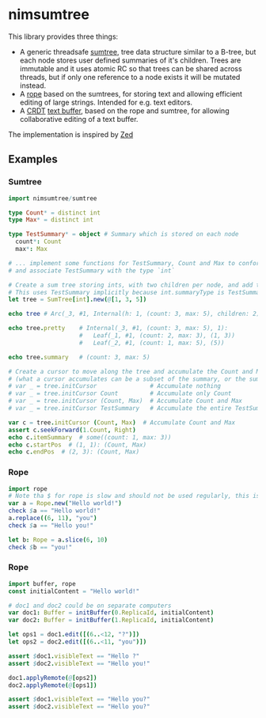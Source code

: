 # nimsumtree

This library provides three things:
- A generic threadsafe [sumtree](scr/nimsumtree/sumtree.nim), tree data structure similar to a B-tree, but each node stores user defined summaries of it's children.
  Trees are immutable and it uses atomic RC so that trees can be shared across threads, but if only one reference to a node exists it will be mutated instead.
- A [rope](src/rope.nim) based on the sumtrees, for storing text and allowing efficient editing of large strings. Intended for e.g. text editors.
- A [CRDT](https://en.wikipedia.org/wiki/Conflict-free_replicated_data_type) [text buffer](src/buffer.nim), based on the rope and sumtree, for allowing collaborative editing of a text buffer.

The implementation is inspired by [Zed](https://github.com/zed-industries/zed)

## Examples

### Sumtree
```nim
import nimsumtree/sumtree

type Count* = distinct int
type Max* = distinct int

type TestSummary* = object # Summary which is stored on each node
  count*: Count
  max*: Max

# ... implement some functions for TestSummary, Count and Max to conform to some concepts
# and associate TestSummary with the type `int`

# Create a sum tree storing ints, with two children per node, and add the numbers 1, 3, and 5
# This uses TestSummary implicitly because int.summaryType is TestSummary
let tree = SumTree[int].new(@[1, 3, 5])

echo tree # Arc(_3, #1, Internal(h: 1, (count: 3, max: 5), children: 2))

echo tree.pretty    # Internal(_3, #1, (count: 3, max: 5), 1):
                    #   Leaf(_1, #1, (count: 2, max: 3), (1, 3))
                    #   Leaf(_2, #1, (count: 1, max: 5), (5))

echo tree.summary   # (count: 3, max: 5)

# Create a cursor to move along the tree and accumulate the Count and Max values of the summaries
# (what a cursor accumulates can be a subset of the summary, or the summary itself)
# var _ = tree.initCursor               # Accumulate nothing
# var _ = tree.initCursor Count         # Accumulate only Count
# var _ = tree.initCursor (Count, Max)  # Accumulate Count and Max
# var _ = tree.initCursor TestSummary   # Accumulate the entire TestSummary

var c = tree.initCursor (Count, Max)  # Accumulate Count and Max
assert c.seekForward(1.Count, Right)
echo c.itemSummary  # some((count: 1, max: 3))
echo c.startPos  # (1, 1): (Count, Max)
echo c.endPos  # (2, 3): (Count, Max)
```

### Rope
```nim
import rope
# Note tha $ for rope is slow and should not be used regularly, this is only for demonstration
var a = Rope.new("Hello world!")
check $a == "Hello world!"
a.replace((6, 11), "you")
check $a == "Hello you!"

let b: Rope = a.slice(6, 10)
check $b == "you!"
```

### Rope
```nim
import buffer, rope
const initialContent = "Hello world!"

# doc1 and doc2 could be on separate computers
var doc1: Buffer = initBuffer(0.ReplicaId, initialContent)
var doc2: Buffer = initBuffer(1.ReplicaId, initialContent)

let ops1 = doc1.edit([(6..<12, "?")])
let ops2 = doc2.edit([(6..<11, "you")])

assert $doc1.visibleText == "Hello ?"
assert $doc2.visibleText == "Hello you!"

doc1.applyRemote(@[ops2])
doc2.applyRemote(@[ops1])

assert $doc1.visibleText == "Hello you?"
assert $doc2.visibleText == "Hello you?"

```

